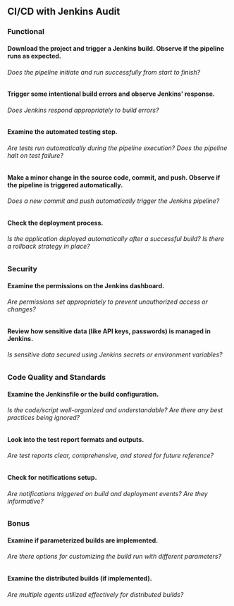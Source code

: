 ## CI/CD with Jenkins Audit

### Functional

#### Download the project and trigger a Jenkins build. Observe if the pipeline runs as expected.

###### Does the pipeline initiate and run successfully from start to finish?

#### Trigger some intentional build errors and observe Jenkins' response.

###### Does Jenkins respond appropriately to build errors?

#### Examine the automated testing step.

###### Are tests run automatically during the pipeline execution? Does the pipeline halt on test failure?

#### Make a minor change in the source code, commit, and push. Observe if the pipeline is triggered automatically.

###### Does a new commit and push automatically trigger the Jenkins pipeline?

#### Check the deployment process.

###### Is the application deployed automatically after a successful build? Is there a rollback strategy in place?

### Security

#### Examine the permissions on the Jenkins dashboard.

###### Are permissions set appropriately to prevent unauthorized access or changes?

#### Review how sensitive data (like API keys, passwords) is managed in Jenkins.

###### Is sensitive data secured using Jenkins secrets or environment variables?

### Code Quality and Standards

#### Examine the Jenkinsfile or the build configuration.

###### Is the code/script well-organized and understandable? Are there any best practices being ignored?

#### Look into the test report formats and outputs.

###### Are test reports clear, comprehensive, and stored for future reference?

#### Check for notifications setup.

###### Are notifications triggered on build and deployment events? Are they informative?

### Bonus

#### Examine if parameterized builds are implemented.

###### Are there options for customizing the build run with different parameters?

#### Examine the distributed builds (if implemented).

###### Are multiple agents utilized effectively for distributed builds?